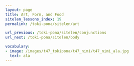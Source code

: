```yaml
---
layout: page
title: Art, Form, and Food
sitelen_lessons_index: 19
permalink: /toki-pona/sitelen/art

url_previous: /toki-pona/sitelen/conjunctions
url_next: /toki-pona/sitelen/body

vocabulary:
- image: /images/t47_tokipona/t47_nimi/t47_nimi_ala.jpg
  text: ala
---
```


